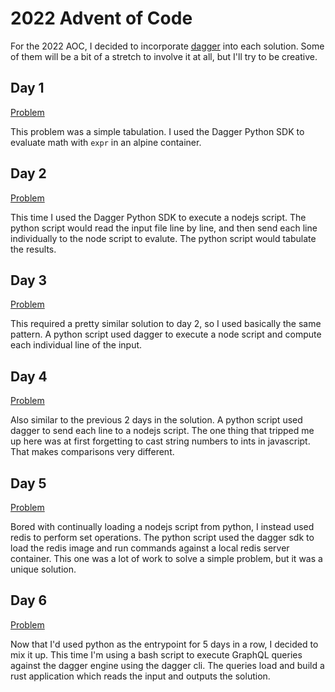 # 2022 Advent of Code

For the 2022 AOC, I decided to incorporate [dagger](dagger.io) into each solution. Some of them will be a bit of a stretch to involve it at all, but I'll try to be creative.

## Day 1

[Problem](https://adventofcode.com/2022/day/1)

This problem was a simple tabulation. I used the Dagger Python SDK to evaluate math with `expr` in an alpine container.

## Day 2

[Problem](https://adventofcode.com/2022/day/2)

This time I used the Dagger Python SDK to execute a nodejs script. The python script would read the input file line by line, and then send each line individually to the node script to evalute. The python script would tabulate the results.

## Day 3

[Problem](https://adventofcode.com/2022/day/3)

This required a pretty similar solution to day 2, so I used basically the same pattern. A python script used dagger to execute a node script and compute each individual line of the input.

## Day 4

[Problem](https://adventofcode.com/2022/day/4)

Also similar to the previous 2 days in the solution. A python script used dagger to send each line to a nodejs script. The one thing that tripped me up here was at first forgetting to cast string numbers to ints in javascript. That makes comparisons very different.

## Day 5

[Problem](https://adventofcode.com/2022/day/5)

Bored with continually loading a nodejs script from python, I instead used redis to perform set operations. The python script used the dagger sdk to load the redis image and run commands against a local redis server container. This one was a lot of work to solve a simple problem, but it was a unique solution.

## Day 6

[Problem](https://adventofcode.com/2022/day/6)

Now that I'd used python as the entrypoint for 5 days in a row, I decided to mix it up. This time I'm using a bash script to execute GraphQL queries against the dagger engine using the dagger cli. The queries load and build a rust application which reads the input and outputs the solution.

